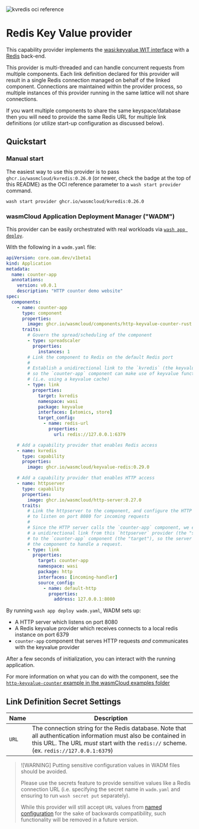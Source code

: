 <img alt='kvredis oci reference' src='https://img.shields.io/endpoint?url=https%3A%2F%2Fwasmcloud-ocireferences.cosmonic.app%2Fkvredis' />

# Redis Key Value provider

This capability provider implements the [wasi:keyvalue WIT interface](https://github.com/WebAssembly/wasi-keyvalue) with a [Redis][redis] back-end.

This provider is multi-threaded and can handle concurrent requests from multiple components. Each link definition declared for this provider will result in a single Redis connection managed on behalf of the linked component. Connections are maintained within the provider process, so multiple instances of this provider running in the same lattice will not share connections.

If you want multiple components to share the same keyspace/database then you will need to provide the same Redis URL for multiple link definitions (or utilize start-up configuration as discussed below).

[redis]: https://redis.io/docs/latest

## Quickstart

### Manual start

The easiest way to use this provider is to pass `ghcr.io/wasmcloud/kvredis:0.26.0` (or newer, check the badge at the top of this README) as the OCI reference parameter to a `wash start provider` command.

```console
wash start provider ghcr.io/wasmcloud/kvredis:0.26.0
```

### wasmCloud Application Deployment Manager ("WADM")

This provider can be easily orchestrated with real workloads via [`wash app deploy`][wasmcloud-docs-wash-app-deploy].

With the following in a `wadm.yaml` file:

```yaml
apiVersion: core.oam.dev/v1beta1
kind: Application
metadata:
  name: counter-app
  annotations:
    version: v0.0.1
    description: "HTTP counter demo website"
spec:
  components:
    - name: counter-app
      type: component
      properties:
        image: ghcr.io/wasmcloud/components/http-keyvalue-counter-rust:0.1.0
      traits:
        # Govern the spread/scheduling of the component
        - type: spreadscaler
          properties:
            instances: 1
        # Link the component to Redis on the default Redis port
        #
        # Establish a unidirectional link to the `kvredis` (the keyvalue capability provider),
        # so the `counter-app` component can make use of keyvalue functionality provided by the Redis
        # (i.e. using a keyvalue cache)
        - type: link
          properties:
            target: kvredis
            namespace: wasi
            package: keyvalue
            interfaces: [atomics, store]
            target_config:
              - name: redis-url
                properties:
                  url: redis://127.0.0.1:6379

    # Add a capability provider that enables Redis access
    - name: kvredis
      type: capability
      properties:
        image: ghcr.io/wasmcloud/keyvalue-redis:0.29.0

    # Add a capability provider that enables HTTP access
    - name: httpserver
      type: capability
      properties:
        image: ghcr.io/wasmcloud/http-server:0.27.0
      traits:
        # Link the httpserver to the component, and configure the HTTP server
        # to listen on port 8080 for incoming requests
        #
        # Since the HTTP server calls the `counter-app` component, we establish
        # a unidirectional link from this `httpserver` provider (the "source")
        # to the `counter-app` component (the "target"), so the server can invoke
        # the component to handle a request.
        - type: link
          properties:
            target: counter-app
            namespace: wasi
            package: http
            interfaces: [incoming-handler]
            source_config:
              - name: default-http
                properties:
                  address: 127.0.0.1:8080
```

By running `wash app deploy wadm.yaml`, WADM sets up:

- A HTTP server which listens on port 8080
- A Redis keyvalue provider which receives connects to a local redis instance on port 6379
- `counter-app` component that serves HTTP requests *and* communicates with the keyvalue provider

After a few seconds of initialization, you can interact with the running application.

For more information on what you can do with the component, see the [`http-keyvalue-counter` example in the wasmCloud examples folder](https://github.com/wasmCloud/wasmCloud/tree/main/examples/rust/components/http-keyvalue-counter)

[wasmcloud-docs-wash-app-deploy]: https://wasmcloud.com/docs/cli/app#deploy

## Link Definition Secret Settings

| Name  | Description                                                                                                                                                                                                |
|-------|------------------------------------------------------------------------------------------------------------------------------------------------------------------------------------------------------------|
| `URL` | The connection string for the Redis database. Note that all authentication information must also be contained in this URL. The URL _must_ start with the `redis://` scheme. (ex. `redis://127.0.0.1:6379`) |

> ![WARNING]
> Putting sensitive configuration values in WADM files should be avoided.
>
> Please use the secrets feature to provide sensitive values like a Redis connection URL
> (i.e. specifying the secret name in `wadm.yaml` and ensuring to run `wash secret put` separately).
>
> While this provider will still accept `URL` values from [named configuration][wasmcloud-docs-named-config] for the
> sake of backwards compatibility, such functionality will be removed in a future version.

[wasmcloud-docs-named-config]: https://wasmcloud.com/docs/developer/components/configure#supplying-multiple-configurations
